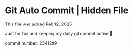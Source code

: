 # Git Auto Commit | Hidden File

This file was added Feb 12, 2025

Just for fun and keeping my daily git commit active 🤪

commit number: 2341299
